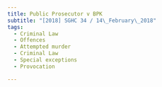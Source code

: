 ```yaml
---
title: Public Prosecutor v BPK 
subtitle: "[2018] SGHC 34 / 14\_February\_2018"
tags:
  - Criminal Law
  - Offences
  - Attempted murder
  - Criminal Law
  - Special exceptions
  - Provocation

---
```


